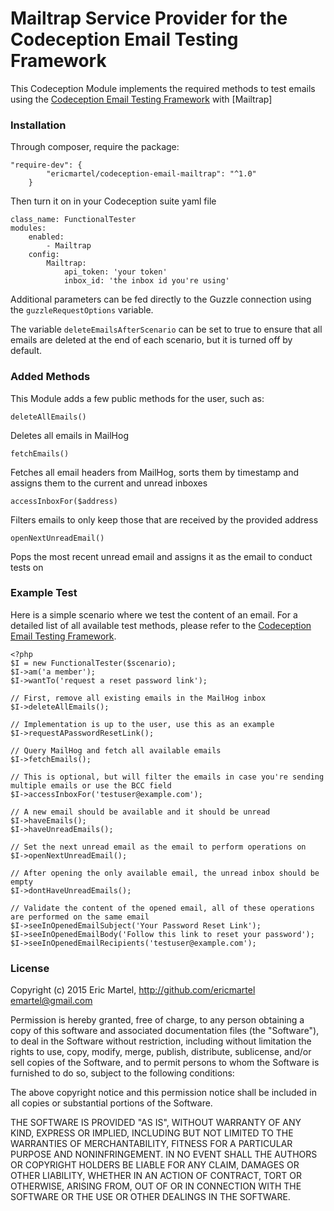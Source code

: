 # Mailtrap Service Provider for the Codeception Email Testing Framework

This Codeception Module implements the required methods to test emails using the [Codeception Email Testing Framework][CodeceptionEmailTestingFramework] with [Mailtrap]

### Installation
Through composer, require the package:
```
"require-dev": {
        "ericmartel/codeception-email-mailtrap": "^1.0"
    }
```
Then turn it on in your Codeception suite yaml file
```
class_name: FunctionalTester
modules:
    enabled:
        - Mailtrap
    config:
        Mailtrap:
            api_token: 'your token'
            inbox_id: 'the inbox id you're using'
```
Additional parameters can be fed directly to the Guzzle connection using the `guzzleRequestOptions` variable.

The variable `deleteEmailsAfterScenario` can be set to true to ensure that all emails are deleted at the end of each scenario, but it is turned off by default.
### Added Methods
This Module adds a few public methods for the user, such as:
```
deleteAllEmails()
```
Deletes all emails in MailHog
```
fetchEmails()
```
Fetches all email headers from MailHog, sorts them by timestamp and assigns them to the current and unread inboxes
```
accessInboxFor($address)
```
Filters emails to only keep those that are received by the provided address
```
openNextUnreadEmail()
```
Pops the most recent unread email and assigns it as the email to conduct tests on

### Example Test
Here is a simple scenario where we test the content of an email.  For a detailed list of all available test methods, please refer to the [Codeception Email Testing Framework][CodeceptionEmailTestingFramework].
```
<?php 
$I = new FunctionalTester($scenario);
$I->am('a member');
$I->wantTo('request a reset password link');

// First, remove all existing emails in the MailHog inbox
$I->deleteAllEmails();

// Implementation is up to the user, use this as an example
$I->requestAPasswordResetLink();

// Query MailHog and fetch all available emails
$I->fetchEmails();

// This is optional, but will filter the emails in case you're sending multiple emails or use the BCC field
$I->accessInboxFor('testuser@example.com');

// A new email should be available and it should be unread
$I->haveEmails();
$I->haveUnreadEmails();

// Set the next unread email as the email to perform operations on
$I->openNextUnreadEmail();

// After opening the only available email, the unread inbox should be empty
$I->dontHaveUnreadEmails();

// Validate the content of the opened email, all of these operations are performed on the same email
$I->seeInOpenedEmailSubject('Your Password Reset Link');
$I->seeInOpenedEmailBody('Follow this link to reset your password');
$I->seeInOpenedEmailRecipients('testuser@example.com');
```

### License
Copyright (c) 2015 Eric Martel, http://github.com/ericmartel <emartel@gmail.com>

Permission is hereby granted, free of charge, to any person obtaining a copy
of this software and associated documentation files (the "Software"), to deal
in the Software without restriction, including without limitation the rights
to use, copy, modify, merge, publish, distribute, sublicense, and/or sell
copies of the Software, and to permit persons to whom the Software is
furnished to do so, subject to the following conditions:

The above copyright notice and this permission notice shall be included in
all copies or substantial portions of the Software.

THE SOFTWARE IS PROVIDED "AS IS", WITHOUT WARRANTY OF ANY KIND, EXPRESS OR
IMPLIED, INCLUDING BUT NOT LIMITED TO THE WARRANTIES OF MERCHANTABILITY,
FITNESS FOR A PARTICULAR PURPOSE AND NONINFRINGEMENT. IN NO EVENT SHALL THE
AUTHORS OR COPYRIGHT HOLDERS BE LIABLE FOR ANY CLAIM, DAMAGES OR OTHER
LIABILITY, WHETHER IN AN ACTION OF CONTRACT, TORT OR OTHERWISE, ARISING FROM,
OUT OF OR IN CONNECTION WITH THE SOFTWARE OR THE USE OR OTHER DEALINGS IN
THE SOFTWARE.

   [MailHog]: http://mailtrap.io
   [CodeceptionEmailTestingFramework]: https://github.com/ericmartel/codeception-email
   

